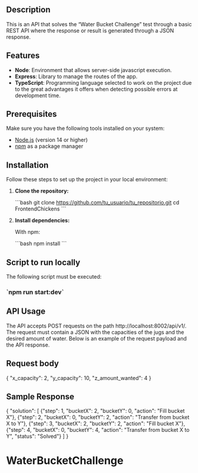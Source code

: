 ## Description

This is an API that solves the “Water Bucket Challenge” test through a basic REST API where the response or result is generated through a JSON response.

## Features

-   **Node**: Environment that allows server-side javascript execution.
-   **Express**: Library to manage the routes of the app.
-   **TypeScript**: Programming language selected to work on the project due to the great advantages it offers when detecting possible errors at development time.

## Prerequisites

Make sure you have the following tools installed on your system:

-   [Node.js](https://nodejs.org/) (version 14 or higher)
-   [npm](https://www.npmjs.com/) as a package manager

## Installation

Follow these steps to set up the project in your local environment:

1. **Clone the repository:**

    \`\`\`bash
    git clone https://github.com/tu_usuario/tu_repositorio.git
    cd FrontendChickens
    \`\`\`

2. **Install dependencies:**

    With npm:

    \`\`\`bash
    npm install
    \`\`\`

## Script to run locally

The following script must be executed:

### \`npm run start:dev\`

## API Usage

The API accepts POST requests on the path http://localhost:8002/api/v1/. The request must contain a JSON with the capacities of the jugs and the desired amount of water. Below is an example of the request payload and the API response.

## Request body

{
"x_capacity": 2,
"y_capacity": 10,
"z_amount_wanted": 4
}

## Sample Response

{
"solution": [
{"step": 1, "bucketX": 2, "bucketY": 0, "action": "Fill bucket X"},
{"step": 2, "bucketX": 0, "bucketY": 2, "action": "Transfer from bucket X to Y"},
{"step": 3, "bucketX": 2, "bucketY": 2, "action": "Fill bucket X"},
{"step": 4, "bucketX": 0, "bucketY": 4, "action": "Transfer from bucket X to Y", "status": "Solved"}
]
}
# WaterBucketChallenge
